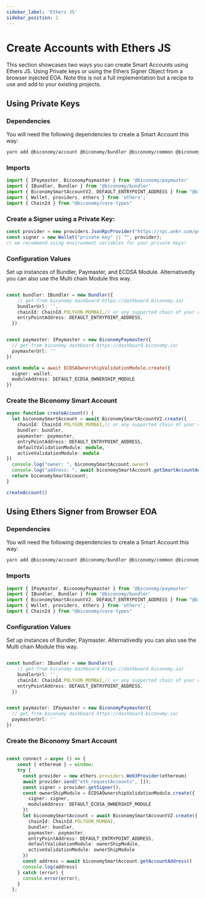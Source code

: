 ```yaml
---
sidebar_label: 'Ethers JS'
sidebar_position: 2
---
```


# Create Accounts with Ethers JS

This section showcases two ways you can create Smart Accounts using Ethers JS. Using Private keys or using the Ethers Signer Object from a browser injected EOA. Note this is not a full implementation but a recipe to use and add to your existing projects. 

## Using Private Keys

### Dependencies

You will need the following dependencies to create a Smart Account this way:

```bash
yarn add @biconomy/account @biconomy/bundler @biconomy/common @biconomy/core-type @biconomy/modules @biconomy/paymaster ethers@5.7.2
```

### Imports

```typescript
import { IPaymaster, BiconomyPaymaster } from '@biconomy/paymaster'
import { IBundler, Bundler } from '@biconomy/bundler'
import { BiconomySmartAccountV2, DEFAULT_ENTRYPOINT_ADDRESS } from "@biconomy/account"
import { Wallet, providers, ethers } from 'ethers';
import { ChainId } from "@biconomy/core-types"
```

### Create a Signer using a Private Key:

```typescript
const provider = new providers.JsonRpcProvider("https://rpc.ankr.com/polygon_mumbai")  // or any other rpc provider link
const signer = new Wallet("private key" || "", provider);
// we recommend using environment variables for your private keys!
```

### Configuration Values

Set up instances of Bundler, Paymaster, and ECDSA Module. Alternativedly you can also use the Multi chain Module this way.

```typescript

const bundler: IBundler = new Bundler({
    // get from biconomy dashboard https://dashboard.biconomy.io/
    bundlerUrl: '',     
    chainId: ChainId.POLYGON_MUMBAI,// or any supported chain of your choice
    entryPointAddress: DEFAULT_ENTRYPOINT_ADDRESS,
  })


const paymaster: IPaymaster = new BiconomyPaymaster({
  // get from biconomy dashboard https://dashboard.biconomy.io/
  paymasterUrl: '' 
})

const module = await ECDSAOwnershipValidationModule.create({
  signer: wallet,
  moduleAddress: DEFAULT_ECDSA_OWNERSHIP_MODULE
})
```

### Create the Biconomy Smart Account

```typescript
async function createAccount() {
  let biconomySmartAccount = await BiconomySmartAccountV2.create({
    chainId: ChainId.POLYGON_MUMBAI,// or any supported chain of your choice
    bundler: bundler,
    paymaster: paymaster, 
    entryPointAddress: DEFAULT_ENTRYPOINT_ADDRESS,
    defaultValidationModule: module,
    activeValidationModule: module
})
  console.log("owner: ", biconomySmartAccount.owner)
  console.log("address: ", await biconomySmartAccount.getSmartAccountAddress())
  return biconomySmartAccount;
}

createAccount()
```

## Using Ethers Signer from Browser EOA

### Dependencies

You will need the following dependencies to create a Smart Account this way:

```bash
yarn add @biconomy/account @biconomy/bundler @biconomy/common @biconomy/core-type @biconomy/modules @biconomy/paymaster ethers@5.7.2
```
### Imports

```typescript
import { IPaymaster, BiconomyPaymaster } from '@biconomy/paymaster'
import { IBundler, Bundler } from '@biconomy/bundler'
import { BiconomySmartAccountV2, DEFAULT_ENTRYPOINT_ADDRESS } from "@biconomy/account"
import { Wallet, providers, ethers } from 'ethers';
import { ChainId } from "@biconomy/core-types"
```

### Configuration Values

Set up instances of Bundler, Paymaster. Alternativedly you can also use the Multi chain Module this way.

```typescript

const bundler: IBundler = new Bundler({
    // get from biconomy dashboard https://dashboard.biconomy.io/
    bundlerUrl: '',     
    chainId: ChainId.POLYGON_MUMBAI,// or any supported chain of your choice
    entryPointAddress: DEFAULT_ENTRYPOINT_ADDRESS,
  })


const paymaster: IPaymaster = new BiconomyPaymaster({
  // get from biconomy dashboard https://dashboard.biconomy.io/
  paymasterUrl: '' 
})

```

### Create the Biconomy Smart Account

```typescript

const connect = async () => {
    const { ethereum } = window;
    try {
      const provider = new ethers.providers.Web3Provider(ethereum)
      await provider.send("eth_requestAccounts", []);
      const signer = provider.getSigner();
      const ownerShipModule = ECDSAOwnershipValidationModule.create({
        signer: signer,
        moduleAddress: DEFAULT_ECDSA_OWNERSHIP_MODULE
      })
      let biconomySmartAccount = await BiconomySmartAccountV2.create({
        chainId: ChainId.POLYGON_MUMBAI,
        bundler: bundler,
        paymaster: paymaster,
        entryPointAddress: DEFAULT_ENTRYPOINT_ADDRESS,
        defaultValidationModule: ownerShipModule,
        activeValidationModule: ownerShipModule
      })
      const address = await biconomySmartAccount.getAccountAddress()
      console.log(address)
    } catch (error) {
      console.error(error);
    }
  };

```